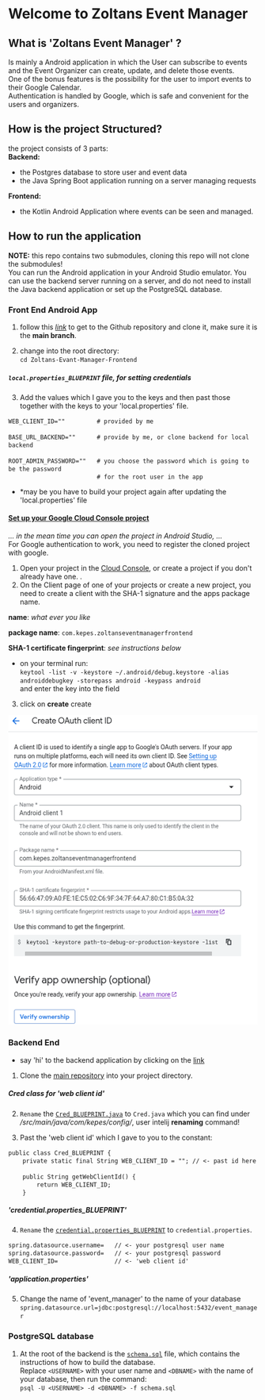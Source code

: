 # Welcome to Zoltans Event Manager

## What is 'Zoltans Event Manager' ?
Is mainly a Android application in which the User can subscribe to events and the Event Organizer can create, update, and delete those events.  
One of the bonus features is the possibility for the user to import events to their Google Calendar.  
Authentication is handled by Google, which is safe and convenient for the users and organizers.


## How is the project Structured?
the project consists of 3 parts:  
**Backend:**  
- the Postgres database to store user and event data
- the Java Spring Boot application running on a server managing requests  

**Frontend:** 
- the Kotlin Android Application where events can be seen and managed.

## How to run the application
**NOTE:** this repo contains two submodules, cloning this repo will not clone the submodules!  
You can run the Android application in your Android Studio emulator. You can use the backend server running on a server, and do not need to install the Java backend application or set up the PostgreSQL database. 
### Front End Android App
1. follow this [*link*](https://github.com/Zolske/Zoltans-Evant-Manager-Frontend/tree/main) to get to the Github repository and clone it, make sure it is the **main branch**.

2. change into the root directory:  
`cd Zoltans-Evant-Manager-Frontend`


##### `local.properties_BLUEPRINT` *file, for setting credentials*
3. Add the values which I gave you to the keys and then past those together with the keys to your
'local.properties' file.

```
WEB_CLIENT_ID=""         # provided by me

BASE_URL_BACKEND=""      # provide by me, or clone backend for local backend

ROOT_ADMIN_PASSWORD=""   # you choose the password which is going to be the password
                         # for the root user in the app
```

- *may be you have to build your project again after updating the 'local.properties' file  

#### [Set up your Google Cloud Console project](https://developer.android.com/identity/sign-in/credential-manager-siwg#set-google)
*... in the mean time you can open the project in Android Studio, ...*  
For Google authentication to work, you need to register the cloned project with google. 

1. Open your project in the [Cloud Console](https://console.developers.google.com/auth/overview), or create a project if you don't already have one.
.
2. On the Client page of one of your projects or create a new project, you need to create a client with the SHA-1 signature and the apps package name.  

**name**: *what ever you like*  

**package name**: `com.kepes.zoltanseventmanagerfrontend`  

**SHA-1 certificate fingerprint**: *see instructions below*
- on your terminal run:  
`keytool -list -v -keystore ~/.android/debug.keystore -alias androiddebugkey -storepass android -keypass android`  
and enter the key into the field

3. click on **create** create  

![developer console](./doc/image/Screenshot%20from%202025-06-09%2016-20-29.png)


### Backend End
- say 'hi' to the backend application by clicking on the [link](http://167.86.118.254:8080/api/auth/hello)  

1. Clone the [main repository](https://github.com/Zolske/Zoltans-Event-Manager-Backend) into your project directory. 


##### Cred class for 'web client id'
2. `Rename` the [`Cred_BLUEPRINT.java`](https://github.com/Zolske/Zoltans-Event-Manager-Backend/blob/main/src/main/java/com/kepes/config/Cred_BLUEPRINT.java) to `Cred.java` which you can find under */src/main/java/com/kepes/config/*, user intelij **renaming** command!

3. Past the 'web client id' which I gave to you to the constant:  
```
public class Cred_BLUEPRINT {
    private static final String WEB_CLIENT_ID = ""; // <- past id here

    public String getWebClientId() {
        return WEB_CLIENT_ID;
    }
```
##### 'credential.properties_BLUEPRINT'
4. `Rename` the [`credential.properties_BLUEPRINT`](https://github.com/Zolske/Zoltans-Event-Manager-Backend/blob/main/src/main/resources/credential.properties_BLUEPRINT) to `credential.properties`.  

```
spring.datasource.username=   // <- your postgresql user name
spring.datasource.password=   // <- your postgresql password
WEB_CLIENT_ID=                // <- 'web client id'
```
##### 'application.properties'
5. Change the name of 'event_manager' to the name of your database  
`spring.datasource.url=jdbc:postgresql://localhost:5432/event_manager`


### PostgreSQL database
1. At the root of the backend is the [`schema.sql`](https://github.com/Zolske/Zoltans-Event-Manager-Backend/blob/main/schema.sql) file, which contains the instructions of how to build the database.  
Replace `<USERNAME>` with your user name and `<DBNAME>` with the name of your database, then run the command:  
`psql -U <USERNAME> -d <DBNAME> -f schema.sql` 
